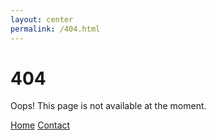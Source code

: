 ```yaml
---
layout: center
permalink: /404.html
---
```


# 404

Oops! This page is not available at the moment.

<div class="mt3">
  <a href="{{ site.baseurl }}/" class="button button-blue button-big">Home</a>
  <a href="{{ site.baseurl }}/contact/" class="button button-blue button-big">Contact</a>
</div>
